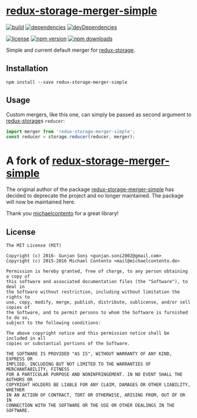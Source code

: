 # [redux-storage-merger-simple][]

[![build](https://travis-ci.org/michaelcontento/redux-storage-merger-simple.svg?branch=master)](https://travis-ci.org/michaelcontento/redux-storage-merger-simple)
[![dependencies](https://david-dm.org/michaelcontento/redux-storage-merger-simple.svg)](https://david-dm.org/michaelcontento/redux-storage-merger-simple)
[![devDependencies](https://david-dm.org/michaelcontento/redux-storage-merger-simple/dev-status.svg)](https://david-dm.org/michaelcontento/redux-storage-merger-simple#info=devDependencies)

[![license](https://img.shields.io/npm/l/redux-storage-merger-simple.svg?style=flat-square)](https://www.npmjs.com/package/redux-storage-merger-simple)
[![npm version](https://img.shields.io/npm/v/redux-storage-merger-simple.svg?style=flat-square)](https://www.npmjs.com/package/redux-storage-merger-simple)
[![npm downloads](https://img.shields.io/npm/dm/redux-storage-merger-simple.svg?style=flat-square)](https://www.npmjs.com/package/redux-storage-merger-simple)

Simple and current default merger for [redux-storage][].

## Installation

    npm install --save redux-storage-merger-simple
    
## Usage

Custom mergers, like this one, can simply be passed as second argument to [redux-storage][]s `reducer`:

```js
import merger from 'redux-storage-merger-simple';
const reducer = storage.reducer(reducer, merger);
```

# A fork of [redux-storage-merger-simple](https://github.com/michaelcontento/redux-storage-merger-simple)

The original author of the package [redux-storage-merger-simple](https://github.com/michaelcontento/redux-storage-merger-simple) has decided to deprecate the project and no longer maintained. The package will now be maintained here.

Thank you [michaelcontento](https://github.com/michaelcontento) for a great library!

## License

    The MIT License (MIT)

    Copyright (c) 2016- Gunjan Soni <gunjan.soni2002@gmail.com> 
    Copyright (c) 2015-2016 Michael Contento <mail@michaelcontento.de> 

    Permission is hereby granted, free of charge, to any person obtaining a copy of
    this software and associated documentation files (the "Software"), to deal in
    the Software without restriction, including without limitation the rights to
    use, copy, modify, merge, publish, distribute, sublicense, and/or sell copies of
    the Software, and to permit persons to whom the Software is furnished to do so,
    subject to the following conditions:

    The above copyright notice and this permission notice shall be included in all
    copies or substantial portions of the Software.

    THE SOFTWARE IS PROVIDED "AS IS", WITHOUT WARRANTY OF ANY KIND, EXPRESS OR
    IMPLIED, INCLUDING BUT NOT LIMITED TO THE WARRANTIES OF MERCHANTABILITY, FITNESS
    FOR A PARTICULAR PURPOSE AND NONINFRINGEMENT. IN NO EVENT SHALL THE AUTHORS OR
    COPYRIGHT HOLDERS BE LIABLE FOR ANY CLAIM, DAMAGES OR OTHER LIABILITY, WHETHER
    IN AN ACTION OF CONTRACT, TORT OR OTHERWISE, ARISING FROM, OUT OF OR IN
    CONNECTION WITH THE SOFTWARE OR THE USE OR OTHER DEALINGS IN THE SOFTWARE.

  [redux-storage]: https://github.com/guns2410/redux-storage
  [redux-storage-merger-simple]: https://github.com/guns2410/redux-storage-merger-simple
